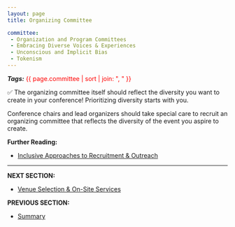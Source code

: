 ```yaml
---
layout: page
title: Organizing Committee

committee:
 - Organization and Program Committees
 - Embracing Diverse Voices & Experiences
 - Unconscious and Implicit Bias
 - Tokenism
---
```


***Tags:*** <span style="color:red"> {{ page.committee | sort | join: ", " }}</span>


✅ The organizing committee itself should reflect the diversity you want to create in your conference! 
Prioritizing diversity starts with you.

Conference chairs and lead organizers should take special care to recruit an organizing committee that reflects the diversity of the event you aspire to create.

**Further Reading:**

- [Inclusive Approaches to Recruitment & Outreach](https://www.numfocus.org/blog/inclusive-approaches-to-recruitment-outreach-notes-from-the-disc-unconference/)

---
**NEXT SECTION:**
- [Venue Selection & On-Site Services](04_venue_selection.md)

**PREVIOUS SECTION:**
- [Summary](02_minimal_measures.md)
